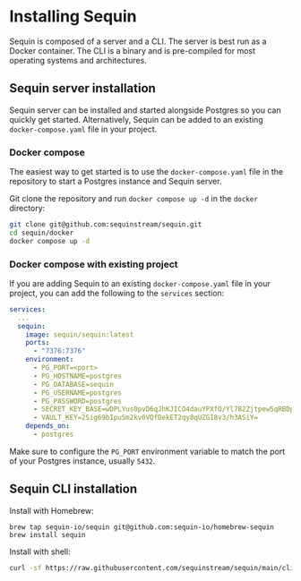 # Installing Sequin

Sequin is composed of a server and a CLI. The server is best run as a Docker container. The CLI is a binary and is pre-compiled for most operating systems and architectures.

## Sequin server installation

Sequin server can be installed and started alongside Postgres so you can quickly get started. Alternatively, Sequin can be added to an existing `docker-compose.yaml` file in your project.

### Docker compose

The easiest way to get started is to use the `docker-compose.yaml` file in the repository to start a Postgres instance and Sequin server.

Git clone the repository and run `docker compose up -d` in the `docker` directory:

```bash
git clone git@github.com:sequinstream/sequin.git
cd sequin/docker
docker compose up -d
```

### Docker compose with existing project

If you are adding Sequin to an existing `docker-compose.yaml` file in your project, you can add the following to the `services` section:

```yaml
services:
  ...
  sequin:
    image: sequin/sequin:latest
    ports:
      - "7376:7376"
    environment:
      - PG_PORT=<port>
      - PG_HOSTNAME=postgres
      - PG_DATABASE=sequin
      - PG_USERNAME=postgres
      - PG_PASSWORD=postgres
      - SECRET_KEY_BASE=wDPLYus0pvD6qJhKJICO4dauYPXfO/Yl782Zjtpew5qRBDp7CZvbWtQmY0eB13If
      - VAULT_KEY=2Sig69bIpuSm2kv0VQfDekET2qy8qUZGI8v3/h3ASiY=
    depends_on:
      - postgres
```

Make sure to configure the `PG_PORT` environment variable to match the port of your Postgres instance, usually `5432`.

## Sequin CLI installation

Install with Homebrew:

```
brew tap sequin-io/sequin git@github.com:sequin-io/homebrew-sequin
brew install sequin
```

Install with shell:

```bash
curl -sf https://raw.githubusercontent.com/sequinstream/sequin/main/cli/installer.sh | sh
```
